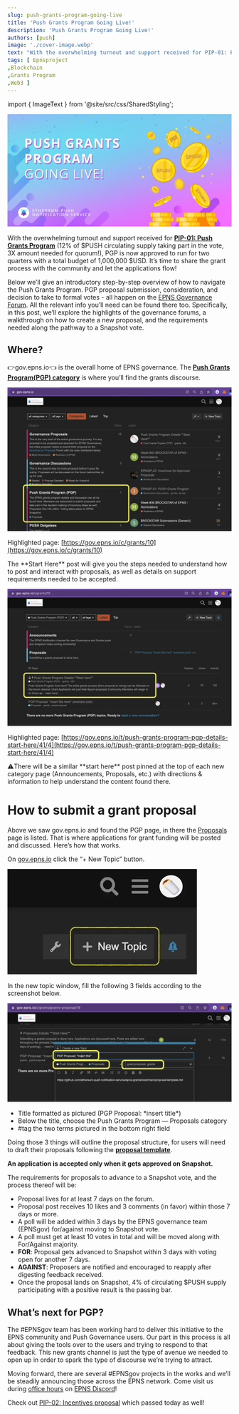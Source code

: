 ```yaml
---
slug: push-grants-program-going-live
title: 'Push Grants Program Going Live!'
description: 'Push Grants Program Going Live!'
authors: [push]
image: './cover-image.webp'
text: "With the overwhelming turnout and support received for PIP-01: Push Grants Program (12% of $PUSH circulating supply taking part in the vote, 3X amount needed for quorum!), PGP is now approved to run for two quarters with a total budget of 1,000,000 $USD. It’s time to share the grant process with the community and let the applications flow!"
tags: [ Epnsproject
,Blockchain
,Grants Program
,Web3 ]
---
```

import { ImageText } from '@site/src/css/SharedStyling';

![Cover image of Push Grants Program Going Live!](./cover-image.webp)

<!--truncate-->

With the overwhelming turnout and support received for [**PIP-01: Push Grants Program**](https://snapshot.org/#/epns.eth/proposal/0xfdb92444974c9ab607d96e7a4a1ad71299e47a755955951ae5ce8b86aa9a1400) (12% of $PUSH circulating supply taking part in the vote, 3X amount needed for quorum!), PGP is now approved to run for two quarters with a total budget of 1,000,000 $USD. It’s time to share the grant process with the community and let the applications flow!

Below we’ll give an introductory step-by-step overview of how to navigate the Push Grants Program. PGP proposal submission, consideration, and decision to take to formal votes - all happen on the [EPNS Governance Forum](https://gov.epns.io/). All the relevant info you’ll need can be found there too. Specifically, in this post, we’ll explore the highlights of the governance forums, a walkthrough on how to create a new proposal, and the requirements needed along the pathway to a Snapshot vote.

**Where?**
----------

👉gov.epns.io👈 is the overall home of EPNS governance. The [**Push Grants Program(PGP) category**](https://gov.epns.io/c/grants/10) is where you’ll find the grants discourse.

![First image of Push Grants Program Going Live!](./image-1.webp)

Highlighted page: [https://gov.epns.io/c/grants/10](https://gov.epns.io/c/grants/10)

The \*\*Start Here\*\* post will give you the steps needed to understand how to post and interact with proposals, as well as details on support requirements needed to be accepted.

![Second image of Push Grants Program Going Live!](./image-2.webp)

Highlighted page: [https://gov.epns.io/t/push-grants-program-pgp-details-start-here/41/4](https://gov.epns.io/t/push-grants-program-pgp-details-start-here/41/4)

⚠️There will be a similar \*\*start here\*\* post pinned at the top of each new category page (Announcements, Proposals, etc.) with directions & information to help understand the content found there.

How to submit a grant proposal
==============================

Above we saw gov.epns.io and found the PGP page, in there the [Proposals](https://gov.epns.io/c/grants/grants-proposal/19) page is listed. That is where applications for grant funding will be posted and discussed. Here’s how that works.

On [gov.epns.io](https://gov.epns.io/) click the “+ New Topic” button.

![Third image of Push Grants Program Going Live!](./image-3.webp)

In the new topic window, fill the following 3 fields according to the screenshot below.

![Fourth image of Push Grants Program Going Live!](./image-4.webp)

*   Title formatted as pictured (PGP Proposal: \*insert title\*)
*   Below the title, choose the Push Grants Program — Proposals category
*   #tag the two terms pictured in the bottom right field

Doing those 3 things will outline the proposal structure, for users will need to draft their proposals following the [**proposal template**](https://github.com/push-protocol/push-website/epns-grants/blob/main/proposal-template.md).

**An application is accepted only when it gets approved on Snapshot.**

The requirements for proposals to advance to a Snapshot vote, and the process thereof will be:

*   Proposal lives for at least 7 days on the forum.
*   Proposal post receives 10 likes and 3 comments (in favor) within those 7 days or more.
*   A poll will be added within 3 days by the EPNS governance team (EPNSgov) for/against moving to Snapshot vote.
*   A poll must get at least 10 votes in total and will be moved along with For/Against majority.
*   **FOR**: Proposal gets advanced to Snapshot within 3 days with voting open for another 7 days.
*   **AGAINST**: Proposers are notified and encouraged to reapply after digesting feedback received.
*   Once the proposal lands on Snapshot, 4% of circulating $PUSH supply participating with a positive result is the passing bar.

What’s next for PGP?
--------------------

The #EPNSgov team has been working hard to deliver this initiative to the EPNS community and Push Governance users. Our part in this process is all about giving the tools over to the users and trying to respond to that feedback. This new grants channel is just the type of avenue we needed to open up in order to spark the type of discourse we’re trying to attract.

Moving forward, there are several #EPNSgov projects in the works and we’ll be steadily announcing those across the EPNS network. Come visit us during [office hours](https://twitter.com/epnsproject/status/1485250968656781316?s=20) on [EPNS Discord](https://medium.com/push-protocol/discord.gg/YVPB99F9W5)!

Check out [PIP-02: Incentives proposal](https://snapshot.org/#/epns.eth/proposal/0x1c928002d6cb8d563ff79dc06f1f28a5963f0ed81460765d937a7ad08a779215) which passed today as well!

